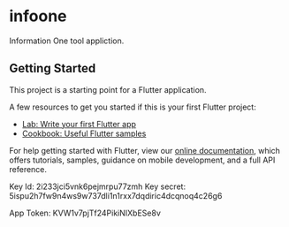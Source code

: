 # infoone

Information One tool appliction.

## Getting Started

This project is a starting point for a Flutter application.

A few resources to get you started if this is your first Flutter project:

- [Lab: Write your first Flutter app](https://flutter.dev/docs/get-started/codelab)
- [Cookbook: Useful Flutter samples](https://flutter.dev/docs/cookbook)

For help getting started with Flutter, view our
[online documentation](https://flutter.dev/docs), which offers tutorials,
samples, guidance on mobile development, and a full API reference.



Key Id:     2i233jci5vnk6pejmrpu77zmh
Key secret: 5ispu2h7fw9n4ws9w737dli1n1rxx7dqdiric4dcqnoq4c26g6

App Token:  KVW1v7pjTf24PikiNIXbESe8v